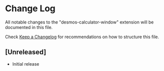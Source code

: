 # Change Log

All notable changes to the "desmos-calculator-window" extension will be documented in this file.

Check [Keep a Changelog](http://keepachangelog.com/) for recommendations on how to structure this file.

## [Unreleased]

- Initial release